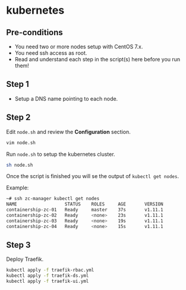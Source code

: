 # kubernetes

## Pre-conditions

- You need two or more nodes setup with CentOS 7.x.
- You need ssh access as root.
- Read and understand each step in the script(s) here before you run them!

## Step 1

- Setup a DNS name pointing to each node.

## Step 2

Edit `node.sh` and review the **Configuration** section.

```bash
vim node.sh
```

Run `node.sh` to setup the kubernetes cluster.

```bash
sh node.sh
```

Once the script is finished you will se the output of `kubectl get nodes`.

Example:

```bash
~# ssh zc-manager kubectl get nodes
NAME                  STATUS    ROLES     AGE       VERSION
containership-zc-01   Ready     master    37s       v1.11.1
containership-zc-02   Ready     <none>    23s       v1.11.1
containership-zc-03   Ready     <none>    19s       v1.11.1
containership-zc-04   Ready     <none>    15s       v1.11.1
```

## Step 3

Deploy Traefik.

```bash
kubectl apply -f traefik-rbac.yml
kubectl apply -f traefik-ds.yml
kubectl apply -f traefik-ui.yml
```
